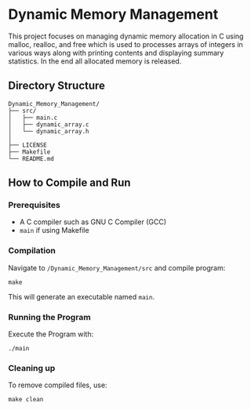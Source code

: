 # Dynamic Memory Management

This project focuses on managing dynamic memory allocation in C using malloc, realloc, and free which is used to processes arrays of integers in various ways along with printing contents and displaying summary statistics. In the end all allocated memory is released.

## Directory Structure

```
Dynamic_Memory_Management/
├── src/
│   ├── main.c
│   ├── dynamic_array.c
│   └── dynamic_array.h
│
├── LICENSE
├── Makefile
└── README.md
```

## How to Compile and Run

### Prerequisites
- A C compiler such as GNU C Compiler (GCC)
- `main` if using Makefile

### Compilation
Navigate to `/Dynamic_Memory_Management/src` and compile program:
  ```
  make
  ```
This will generate an executable named `main`.

### Running the Program
Execute the Program with:
  ```
  ./main
  ```

### Cleaning up
To remove compiled files, use:
  ```
  make clean
  ```
